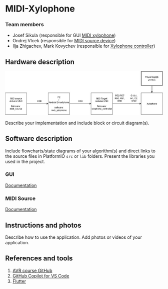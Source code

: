# MIDI-Xylophone

### Team members

* Josef Sikula (responsible for GUI [MIDI xylophone](midi_xylophone))
* Ondrej Vlcek (responsible for [MIDI source device](midi_source))
* Ilja Zhigachev, Mark Kovychev (responsible for [Xylophone controller](xylophone_controller))

## Hardware description

![schematic](images/SchematicDiagram.jpg)

Describe your implementation and include block or circuit diagram(s).

## Software description

Include flowcharts/state diagrams of your algorithm(s) and direct links to the source files in PlatformIO `src` or `lib` folders. Present the libraries you used in the project.

### GUI
[Documentation](https://raw.githack.com/j-sikula/MIDI-Xylophone/refs/heads/main/midi_xylophone/doc/api/index.html)

### MIDI Source
[Documentation](https://raw.githack.com/j-sikula/MIDI-Xylophone/refs/heads/main/midi_source/documentation/html/group__memory__song.html)


## Instructions and photos

Describe how to use the application. Add photos or videos of your application.

## References and tools

1. [AVR course GitHub](https://github.com/tomas-fryza/avr-course)
2. [GitHub Copilot for VS Code](https://code.visualstudio.com/docs/copilot/overview)
3. [Flutter](https://docs.flutter.dev/get-started/install/windows/desktop)
